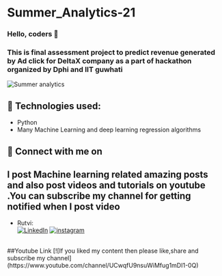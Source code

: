 # Summer_Analytics-21

### Hello, coders 👋
### This is final assessment project to predict revenue generated by Ad click for DeltaX company as a part of hackathon organized by Dphi and IIT guwhati  

![Summer analytics](https://github.com/rutvi14/pics/blob/main/summer%20analytics.PNG)


  
## 🔧 Technologies used:
* Python
* Many Machine Learning and deep learning regression algorithms




## 🤝 Connect with me on
## I post  Machine learning related amazing posts and also post videos and tutorials on youtube .You can subscribe my channel for getting notified when I post video

* Rutvi:
<br> [![LinkedIn](https://img.shields.io/badge/linkedin-%230077B5.svg?&style=for-the-badge&logo=linkedin&logoColor=white)](https://www.linkedin.com/in/rutvi-rajesh-5baa641a4/)
[![instagram](https://img.shields.io/badge/instagram-%23E4405F.svg?&style=for-the-badge&logo=instagram&logoColor=white)](https://www.instagram.com/tech_opedia/)

<br>
##Youtube Link
[![If you liked my content then please like,share and subscribe my channel](https://www.youtube.com/channel/UCwqfU9nsuWiMfug1mDI1-0Q)


